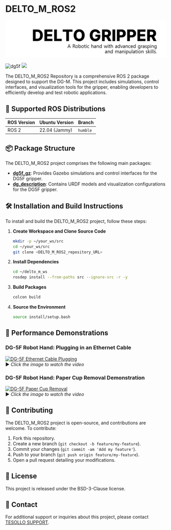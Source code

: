 # DELTO_M_ROS2 
<img src="/dg_description/image/title.png"/>

<img src="/dg_description/image/dg5f_1.png" alt="dg5f" width="400px"/> <img src="https://en.tesollo.com/wp-content/uploads/2024/12/DG-5F-6-1.webp" width="300px"/>

The DELTO_M_ROS2 Repository is a comprehensive ROS 2 package designed to support the DG-M. This project includes simulations, control interfaces, and visualization tools for the gripper, enabling developers to efficiently develop and test robotic applications.


## 📌 **Supported ROS Distributions**

|  **ROS Version** |  **Ubuntu Version** |  **Branch** |
|------------------|----------------------|---------------|
| ROS 2            | 22.04 (Jammy)        | `humble`      |


## 📦 Package Structure

The DELTO_M_ROS2 project comprises the following main packages:

- [**dg5f_gz**](/dg5f_gz/): Provides Gazebo simulations and control interfaces for the DG5F gripper. 
- [**dg_description**](/dg_description/): Contains URDF models and visualization configurations for the DG5F gripper.



## 🛠️ Installation and Build Instructions

To install and build the DELTO_M_ROS2 project, follow these steps:

1. **Create Workspace and Clone Source Code**

   ```bash
   mkdir -p ~/your_ws/src
   cd ~/your_ws/src
   git clone <DELTO_M_ROS2_repository_URL>
   ```

2. **Install Dependencies**

   ```bash
   cd ~/delto_m_ws
   rosdep install --from-paths src --ignore-src -r -y
   ```

3. **Build Packages**

   ```bash
   colcon build
   ```

4. **Source the Environment**

   ```bash
   source install/setup.bash
   ```


## 🎯 **Performance Demonstrations**

### **DG-5F Robot Hand: Plugging in an Ethernet Cable**

[![DG-5F Ethernet Cable Plugging](https://img.youtube.com/vi/pi-aJvU8Jug/sddefault.jpg)](https://www.youtube.com/watch?v=pi-aJvU8Jug)  
▶️ *Click the image to watch the video*


### **DG-5F Robot Hand: Paper Cup Removal Demonstration**

[![DG-5F Paper Cup Removal](https://img.youtube.com/vi/MlUSlto5R9U/sddefault.jpg)](https://www.youtube.com/watch?v=MlUSlto5R9U)  
▶️ *Click the image to watch the video*

## 🤝 Contributing

The DELTO_M_ROS2 project is open-source, and contributions are welcome. To contribute:

1. Fork this repository.
2. Create a new branch (`git checkout -b feature/my-feature`).
3. Commit your changes (`git commit -am 'Add my feature'`).
4. Push to your branch (`git push origin feature/my-feature`).
5. Open a pull request detailing your modifications.


## 📄 License

This project is released under the BSD-3-Clause license.


## 📧 Contact

For additional support or inquiries about this project, please contact [TESOLLO SUPPORT](mailto:support@tesollo.com). 
